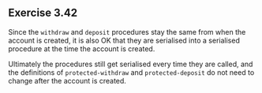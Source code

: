 ## Exercise 3.42

Since the `withdraw` and `deposit` procedures stay the same from when the account is created, it is also OK that they are serialised into a serialised procedure at the time the account is created.

Ultimately the procedures still get serialised every time they are called, and the definitions of `protected-withdraw` and `protected-deposit` do not need to change after the account is created.
